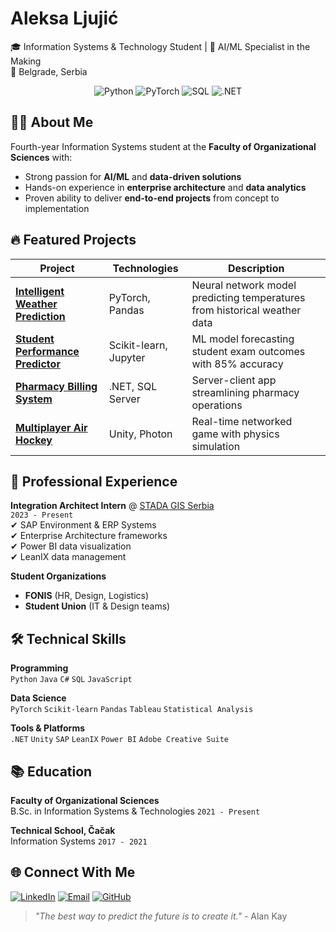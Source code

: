 # Aleksa Ljujić  
🎓 Information Systems & Technology Student | 🤖 AI/ML Specialist in the Making  
📍 Belgrade, Serbia  

<div align="center">
  <img src="https://img.shields.io/badge/Python-3776AB?logo=python&logoColor=white" alt="Python">
  <img src="https://img.shields.io/badge/PyTorch-EE4C2C?logo=pytorch&logoColor=white" alt="PyTorch">
  <img src="https://img.shields.io/badge/SQL-4479A1?logo=postgresql&logoColor=white" alt="SQL">
  <img src="https://img.shields.io/badge/.NET-512BD4?logo=dotnet&logoColor=white" alt=".NET">
</div>

## 👨‍💻 About Me
Fourth-year Information Systems student at the **Faculty of Organizational Sciences** with:
- Strong passion for **AI/ML** and **data-driven solutions**
- Hands-on experience in **enterprise architecture** and **data analytics**
- Proven ability to deliver **end-to-end projects** from concept to implementation

## 🔥 Featured Projects
| Project | Technologies | Description |
|---------|-------------|-------------|
| **[Intelligent Weather Prediction](link)** | PyTorch, Pandas | Neural network model predicting temperatures from historical weather data |
| **[Student Performance Predictor](link)** | Scikit-learn, Jupyter | ML model forecasting student exam outcomes with 85% accuracy |
| **[Pharmacy Billing System](link)** | .NET, SQL Server | Server-client app streamlining pharmacy operations |
| **[Multiplayer Air Hockey](link)** | Unity, Photon | Real-time networked game with physics simulation |

## 💼 Professional Experience
**Integration Architect Intern** @ [STADA GIS Serbia](link)  
`2023 - Present`  
✔ SAP Environment & ERP Systems  
✔ Enterprise Architecture frameworks  
✔ Power BI data visualization  
✔ LeanIX data management  

**Student Organizations**  
- **FONIS** (HR, Design, Logistics)  
- **Student Union** (IT & Design teams)  

## 🛠️ Technical Skills
**Programming**  
`Python` `Java` `C#` `SQL` `JavaScript`  

**Data Science**  
`PyTorch` `Scikit-learn` `Pandas` `Tableau` `Statistical Analysis`  

**Tools & Platforms**  
`.NET` `Unity` `SAP` `LeanIX` `Power BI` `Adobe Creative Suite`  

## 📚 Education
**Faculty of Organizational Sciences**  
B.Sc. in Information Systems & Technologies `2021 - Present`  

**Technical School, Čačak**  
Information Systems `2017 - 2021`  

## 🌐 Connect With Me
[![LinkedIn](https://img.shields.io/badge/LinkedIn-0A66C2?logo=linkedin)](https://www.linkedin.com/in/aleksaljujic)
[![Email](https://img.shields.io/badge/Email-EA4335?logo=gmail)](mailto:aleksa.jlujic2@gmail.com
)
[![GitHub](https://img.shields.io/badge/GitHub-181717?logo=github)](https://github.com/aleksaljujic) 

> *"The best way to predict the future is to create it."* - Alan Kay
